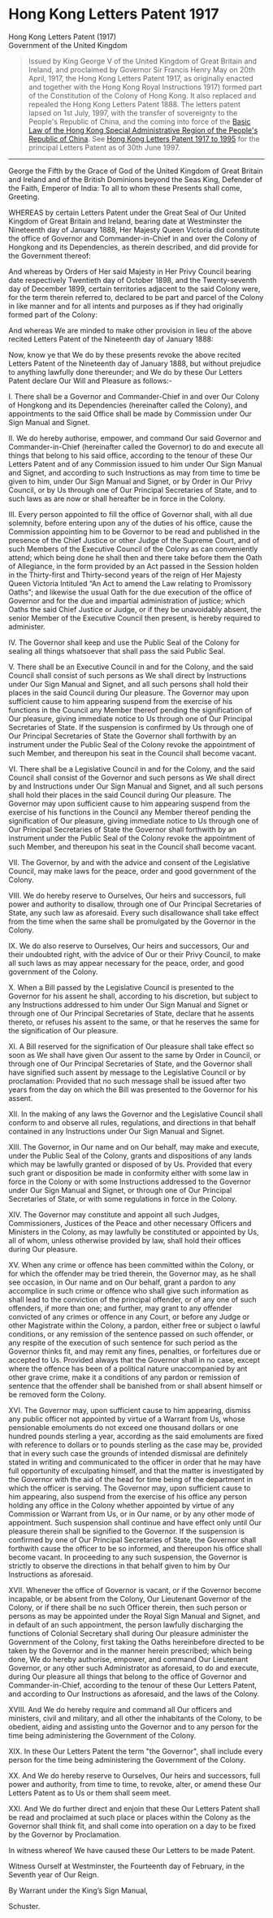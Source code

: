 # Hong Kong Letters Patent 1917
Hong Kong Letters Patent (1917)<br>
Government of the United Kingdom
> Issued by King George V of the United Kingdom of Great Britain and Ireland, and proclaimed by Governor Sir Francis Henry May on 20th April, 1917, the Hong Kong Letters Patent 1917, as originally enacted and together with the Hong Kong Royal Instructions 1917) formed part of the Constitution of the Colony of Hong Kong. It also replaced and repealed the Hong Kong Letters Patent 1888. The letters patent lapsed on 1st July, 1997, with the transfer of sovereignty to the People's Republic of China, and the coming into force of the [Basic Law of the Hong Kong Special Administrative Region of the People's Republic of China](https://en.wikisource.org/wiki/Basic_Law_of_the_Hong_Kong_Special_Administrative_Region_of_the_People's_Republic_of_China). See [Hong Kong Letters Patent 1917 to 1995](https://en.wikisource.org/wiki/Hong_Kong_Letters_Patent_1917_to_1995) for the principal Letters Patent as of 30th June 1997.

---

George the Fifth by the Grace of God of the United Kingdom of Great Britain and Ireland and of the British Dominions beyond the Seas King, Defender of the Faith, Emperor of India: To all to whom these Presents shall come, Greeting.

WHEREAS by certain Letters Patent under the Great Seal of Our United Kingdom of Great Britain and Ireland, bearing date at Westminster the Nineteenth day of January 1888, Her Majesty Queen Victoria did constitute the office of Governor and Commander-in-Chief in and over the Colony of Hongkong and its Dependencies, as therein described, and did provide for the Government thereof:

And whereas by Orders of Her said Majesty in Her Privy Council bearing date respectively Twentieth day of October 1898, and the Twenty-seventh day of December 1899, certain territories adjacent to the said Colony were, for the term therein referred to, declared to be part and parcel of the Colony in like manner and for all intents and purposes as if they had originally formed part of the Colony:

And whereas We are minded to make other provision in lieu of the above recited Letters Patent of the Nineteenth day of January 1888:

Now, know ye that We do by these presents revoke the above recited Letters Patent of the Nineteenth day of January 1888, but without prejudice to anything lawfully done thereunder; and We do by these Our Letters Patent declare Our Will and Pleasure as follows:-

I. There shall be a Governor and Commander-Chief in and over Our Colony of Hongkong and its Dependencies (hereinafter called the Colony), and appointments to the said Office shall be made by Commission under Our Sign Manual and Signet.

II. We do hereby authorise, empower, and command Our said Governor and Commander-in-Chief (hereinafter called the Governor) to do and execute all things that belong to his said office, according to the tenour of these Our Letters Patent and of any Commission issued to him under Our Sign Manual and Signet, and according to such Instructions as may from time to time be given to him, under Our Sign Manual and Signet, or by Order in Our Privy Council, or by Us through one of Our Principal Secretaries of State, and to such laws as are now or shall hereafter be in force in the Colony.

III. Every person appointed to fill the office of Governor shall, with all due solemnity, before entering upon any of the duties of his office, cause the Commission appointing him to be Governor to be read and published in the presence of the Chief Justice or other Judge of the Supreme Court, and of such Members of the Executive Council of the Colony as can conveniently attend; which being done he shall then and there take before them the Oath of Allegiance, in the form provided by an Act passed in the Session holden in the Thirty-first and Thirty-second years of the reign of Her Majesty Queen Victoria Intituled “An Act to amend the Law relating to Promissory Oaths”; and likewise the usual Oath for the due execution of the office of Governor and for the due and impartial administration of justice; which Oaths the said Chief Justice or Judge, or if they be unavoidably absent, the senior Member of the Executive Council then present, is hereby required to administer.

IV. The Governor shall keep and use the Public Seal of the Colony for sealing all things whatsoever that shall pass the said Public Seal.

V. There shall be an Executive Council in and for the Colony, and the said Council shall consist of such persons as We shall direct by Instructions under Our Sign Manual and Signet, and all such persons shall hold their places in the said Council during Our pleasure. The Governor may upon sufficient cause to him appearing suspend from the exercise of his functions in the Council any Member thereof pending the signification of Our pleasure, giving immediate notice to Us through one of Our Principal Secretaries of State. If the suspension is confirmed by Us through one of Our Principal Secretaries of State the Governor shall forthwith by an instrument under the Public Seal of the Colony revoke the appointment of such Member, and thereupon his seat in the Council shall become vacant.

VI. There shall be a Legislative Council in and for the Colony, and the said Council shall consist of the Governor and such persons as We shall direct by and Instructions under Our Sign Manual and Signet, and all such persons shall hold their places in the said Council during Our pleasure. The Governor may upon sufficient cause to him appearing suspend from the exercise of his functions in the Council any Member thereof pending the signification of Our pleasure, giving immediate notice to Us through one of Our Principal Secretaries of State the Governor shall forthwith by an instrument under the Public Seal of the Colony revoke the appointment of such Member, and thereupon his seat in the Council shall become vacant.

VII. The Governor, by and with the advice and consent of the Legislative Council, may make laws for the peace, order and good government of the Colony.

VIII. We do hereby reserve to Ourselves, Our heirs and successors, full power and authority to disallow, through one of Our Principal Secretaries of State, any such law as aforesaid. Every such disallowance shall take effect from the time when the same shall be promulgated by the Governor in the Colony.

IX. We do also reserve to Ourselves, Our heirs and successors, Our and their undoubted right, with the advice of Our or their Privy Council, to make all such laws as may appear necessary for the peace, order, and good government of the Colony.

X. When a Bill passed by the Legislative Council is presented to the Governor for his assent he shall, according to his discretion, but subject to any Instructions addressed to him under Our Sign Manual and Signet or through one of Our Principal Secretaries of State, declare that he assents thereto, or refuses his assent to the same, or that he reserves the same for the signification of Our pleasure.

XI. A Bill reserved for the signification of Our pleasure shall take effect so soon as We shall have given Our assent to the same by Order in Council, or through one of Our Principal Secretaries of State, and the Governor shall have signified such assent by message to the Legislative Council or by proclamation: Provided that no such message shall be issued after two years from the day on which the Bill was presented to the Governor for his assent.

XII. In the making of any laws the Governor and the Legislative Council shall conform to and observe all rules, regulations, and directions in that behalf contained in any Instructions under Our Sign Manual and Signet.

XIII. The Governor, in Our name and on Our behalf, may make and execute, under the Public Seal of the Colony, grants and dispositions of any lands which may be lawfully granted or disposed of by Us. Provided that every such grant or disposition be made in conformity either with some law in force in the Colony or with some Instructions addressed to the Governor under Our Sign Manual and Signet, or through one of Our Principal Secretaries of State, or with some regulations in force in the Colony.

XIV. The Governor may constitute and appoint all such Judges, Commissioners, Justices of the Peace and other necessary Officers and Ministers in the Colony, as may lawfully be constituted or appointed by Us, all of whom, unless otherwise provided by law, shall hold their offices during Our pleasure.

XV. When any crime or offence has been committed within the Colony, or for which the offender may be tried therein, the Governor may, as he shall see occasion, in Our name and on Our behalf, grant a pardon to any accomplice in such crime or offence who shall give such information as shall lead to the conviction of the principal offender, or of any one of such offenders, if more than one; and further, may grant to any offender convicted of any crimes or offence in any Court, or before any Judge or other Magistrate within the Colony, a pardon, either free or subject o lawful conditions, or any remission of the sentence passed on such offender, or any respite of the execution of such sentence for such period as the Governor thinks fit, and may remit any fines, penalties, or forfeitures due or accepted to Us. Provided always that the Governor shall in no case, except where the offence has been of a political nature unaccompanied by ant other grave crime, make it a conditions of any pardon or remission of sentence that the offender shall be banished from or shall absent himself or be removed form the Colony.

XVI. The Governor may, upon sufficient cause to him appearing, dismiss any public officer not appointed by virtue of a Warrant from Us, whose pensionable emoluments do not exceed one thousand dollars or one hundred pounds sterling a year, according as the said emoluments are fixed with reference to dollars or to pounds sterling as the case may be, provided that in every such case the grounds of intended dismissal are definitely stated in writing and communicated to the officer in order that he may have full opportunity of exculpating himself, and that the matter is investigated by the Governor with the aid of the head for time being of the department in which the officer is serving. The Governor may, upon sufficient cause to him appearing, also suspend from the exercise of his office any person holding any office in the Colony whether appointed by virtue of any Commission or Warrant from Us, or in Our name, or by any other mode of appointment. Such suspension shall continue and have effect only until Our pleasure therein shall be signified to the Governor. If the suspension is confirmed by one of Our Principal Secretaries of State, the Governor shall forthwith cause the officer to be so informed, and thereupon his office shall become vacant. In proceeding to any such suspension, the Governor is strictly to observe the directions in that behalf given to him by Our Instructions as aforesaid.

XVII. Whenever the office of Governor is vacant, or if the Governor become incapable, or be absent from the Colony, Our Lieutenant Governor of the Colony, or if there shall be no such Officer therein, then such person or persons as may be appointed under the Royal Sign Manual and Signet, and in default of an such appointment, the person lawfully discharging the functions of Colonial Secretary shall during Our pleasure administer the Government of the Colony, first taking the Oaths hereinbefore directed to be taken by the Governor and in the manner herein prescribed; which being done, We do hereby authorise, empower, and command Our Lieutenant Governor, or any other such Administrator as aforesaid, to do and execute, during Our pleasure all things that belong to the office of Governor and Commander-in-Chief, according to the tenour of these Our Letters Patent, and according to Our Instructions as aforesaid, and the laws of the Colony.

XVIII. And We do hereby require and command all Our officers and ministers, civil and military, and all other the inhabitants of the Colony, to be obedient, aiding and assisting unto the Governor and to any person for the time being administering the Government of the Colony.

XIX. In these Our Letters Patent the term "the Governor", shall include every person for the time being administering the Government of the Colony.

XX. And We do hereby reserve to Ourselves, Our heirs and successors, full power and authority, from time to time, to revoke, alter, or amend these Our Letters Patent as to Us or them shall seem meet.

XXI. And We do further direct and enjoin that these Our Letters Patent shall be read and proclaimed at such place or places within the Colony as the Governor shall think fit, and shall come into operation on a day to be fixed by the Governor by Proclamation.

In witness whereof We have caused these Our Letters to be made Patent.

Witness Ourself at Westminster, the Fourteenth day of February, in the Seventh year of Our Reign.

By Warrant under the King’s Sign Manual,

Schuster.

